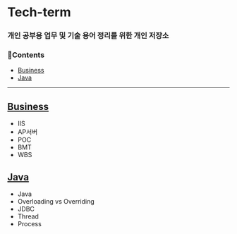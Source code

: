 # Tech-term

### 개인 공부용 업무 및 기술 용어 정리를 위한 개인 저장소

### 📘Contents
- [Business](#Business)
- [Java](#Java)


---

## [Business](/contents/business.md)
- IIS
- AP서버 
- POC 
- BMT
- WBS

## [Java](/contents/java.md)
- Java
- Overloading vs Overriding
- JDBC
- Thread 
- Process
